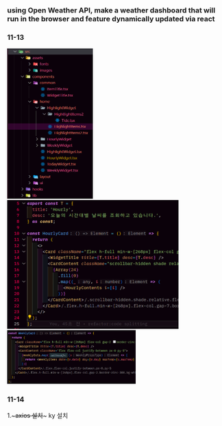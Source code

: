 ### using Open Weather API, make a weather dashboard that will run in the browser and feature dynamically updated via react

### 11-13

<img src="public/readme1.png" width="200" height="350"/>
<img src="public/readme2.png" width="400" height="300"/>
<img src="public/readme3.png" width="300" height="125"/>

### 11-14

1.~~~axios 설치~~~ ky 설치
